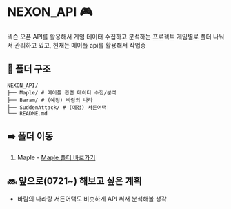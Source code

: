 # NEXON_API 🎮

넥슨 오픈 API를 활용해서 게임 데이터 수집하고 분석하는 프로젝트 
게임별로 폴더 나눠서 관리하고 있고, 현재는 메이플 api를 활용해서 작업중

## 📁 폴더 구조

```
NEXON_API/
├── Maple/ # 메이플 관련 데이터 수집/분석
├── Baram/ # (예정) 바람의 나라
├── SuddenAttack/ # (예정) 서든어택
└── README.md
```

## ➡️ 폴더 이동
1. Maple - [Maple 폴더 바로가기](https://github.com/pjjongho/NEXON_API/tree/main/Maple)


## 🔜 앞으로(0721~) 해보고 싶은 계획

- 바람의 나라랑 서든어택도 비슷하게 API 써서 분석해볼 생각

